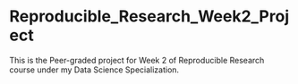 # Reproducible_Research_Week2_Project
This is the Peer-graded project for Week 2 of Reproducible Research course under my Data Science Specialization.

